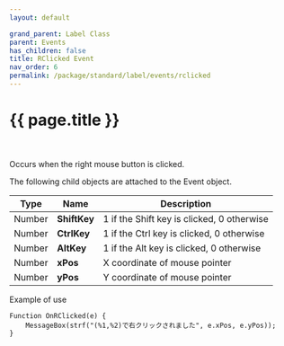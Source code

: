 ```yaml
---
layout: default

grand_parent: Label Class
parent: Events
has_children: false
title: RClicked Event
nav_order: 6
permalink: /package/standard/label/events/rclicked
---
```

# {{ page.title }}

<br>

<br>
Occurs when the right mouse button is clicked.

 

The following child objects are attached to the Event object.

|  Type  | Name           | Description                                |
|:------:|----------------|--------------------------------------------|
| Number |  **ShiftKey**  | 1 if the Shift key is clicked, 0 otherwise |
| Number | **CtrlKey** | 1 if the Ctrl key is clicked, 0 otherwise  |
| Number |   **AltKey**   | 1 if the Alt key is clicked, 0 otherwise   |
| Number |    **xPos**    | X coordinate of mouse pointer              |
| Number |    **yPos**    | Y coordinate of mouse pointer              |

Example of use

```
Function OnRClicked(e) {
    MessageBox(strf("(%1,%2)で右クリックされました", e.xPos, e.yPos));
}
```
